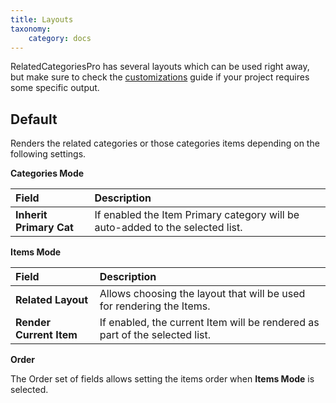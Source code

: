 ```yaml
---
title: Layouts
taxonomy:
    category: docs
---
```


RelatedCategoriesPro has several layouts which can be used right away, but make sure to check the [customizations](/zoolanders/elements/customizations) guide if your project requires some specific output.

## Default

Renders the related categories or those categories items depending on the following settings.

**Categories Mode**

| Field       | Description |
| :---------- | :---------- |
| **Inherit Primary Cat** | If enabled the Item Primary category will be auto-added to the selected list. |

**Items Mode**

| Field       | Description |
| :---------- | :---------- |
| **Related Layout** | Allows choosing the layout that will be used for rendering the Items. |
| **Render Current Item** | If enabled, the current Item will be rendered as part of the selected list. |

**Order**

The Order set of fields allows setting the items order when **Items Mode** is selected.
